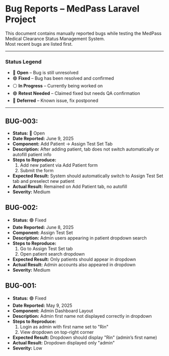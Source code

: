# Bug Reports – MedPass Laravel Project

This document contains manually reported bugs while testing the MedPass Medical Clearance Status Management System.  
Most recent bugs are listed first.

---

### Status Legend

- 🔴 **Open** – Bug is still unresolved
- 🟢 **Fixed** – Bug has been resolved and confirmed
- ⚪️ **In Progress** – Currently being worked on
- 🟣 **Retest Needed** – Claimed fixed but needs QA confirmation
- 🔵 **Deferred** – Known issue, fix postponed

---
## BUG-003: 
- **Status:** 🔴 Open
- **Date Reported:** June 9, 2025
- **Component:** Add Patient → Assign Test Set Tab
- **Description:** After adding patient, tab does not switch automatically or autofill patient info
- **Steps to Reproduce:**
  1. Add new patient via Add Patient form
  2. Submit the form
- **Expected Result:** System should automatically switch to Assign Test Set tab and preselect new patient
- **Actual Result:** Remained on Add Patient tab, no autofill
- **Severity:** Medium

## BUG-002: 
- **Status:** 🟢 Fixed
- **Date Reported:** June 8, 2025
- **Component:** Assign Test Set
- **Description:** Admin users appearing in patient dropdown search
- **Steps to Reproduce:**
  1. Go to Assign Test Set tab
  2. Open patient search dropdown
- **Expected Result:** Only patients should appear in dropdown
- **Actual Result:** Admin accounts also appeared in dropdown
- **Severity:** Medium

## BUG-001: 
- **Status:** 🟢 Fixed
- **Date Reported:** May 9, 2025
- **Component:** Admin Dashboard Layout
- **Description:** Admin first name not displayed correctly in dropdown
- **Steps to Reproduce:**
  1. Login as admin with first name set to "Rin"
  2. View dropdown on top-right corner
- **Expected Result:** Dropdown should display "Rin" (admin’s first name)
- **Actual Result:** Dropdown displayed only "admin"
- **Severity:** Low
